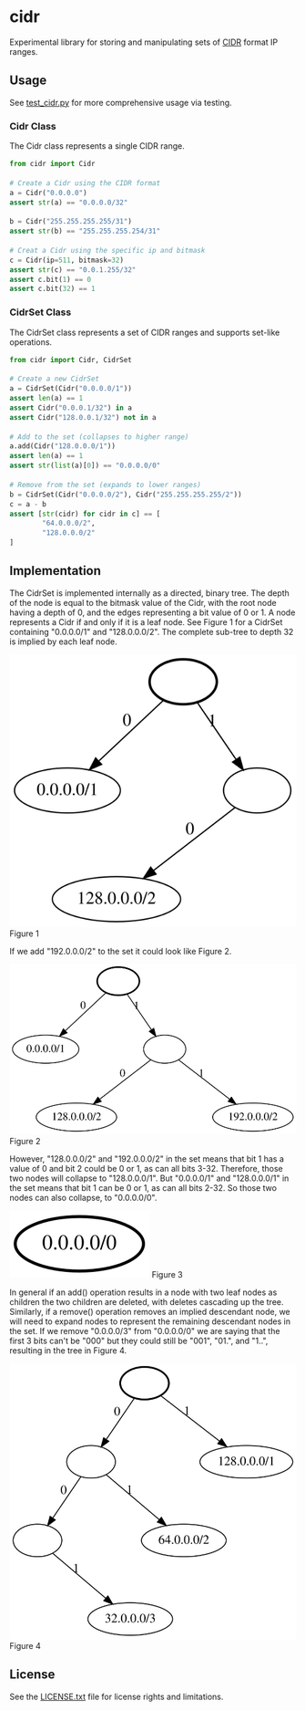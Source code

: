 # cidr

Experimental library for storing and manipulating sets of [CIDR](https://en.wikipedia.org/wiki/Classless_Inter-Domain_Routing) format IP ranges.

## Usage

See [test_cidr.py](test_cidr.py) for more comprehensive usage via testing.

### Cidr Class

The Cidr class represents a single CIDR range.

```python
from cidr import Cidr

# Create a Cidr using the CIDR format
a = Cidr("0.0.0.0")
assert str(a) == "0.0.0.0/32"

b = Cidr("255.255.255.255/31")
assert str(b) == "255.255.255.254/31"

# Creat a Cidr using the specific ip and bitmask
c = Cidr(ip=511, bitmask=32)
assert str(c) == "0.0.1.255/32"
assert c.bit(1) == 0
assert c.bit(32) == 1
```

### CidrSet Class

The CidrSet class represents a set of CIDR ranges and supports set-like operations.

```python
from cidr import Cidr, CidrSet

# Create a new CidrSet
a = CidrSet(Cidr("0.0.0.0/1"))
assert len(a) == 1
assert Cidr("0.0.0.1/32") in a
assert Cidr("128.0.0.1/32") not in a

# Add to the set (collapses to higher range)
a.add(Cidr("128.0.0.0/1"))
assert len(a) == 1
assert str(list(a)[0]) == "0.0.0.0/0"

# Remove from the set (expands to lower ranges)
b = CidrSet(Cidr("0.0.0.0/2"), Cidr("255.255.255.255/2"))
c = a - b
assert [str(cidr) for cidr in c] == [
        "64.0.0.0/2",
        "128.0.0.0/2"
]
```

## Implementation

The CidrSet is implemented internally as a directed, binary tree. The depth of the node is equal to the bitmask value of the Cidr, with the root node having a depth of 0, and the edges representing a bit value of 0 or 1. A node represents a Cidr if and only if it is a leaf node. See Figure 1 for a CidrSet containing "0.0.0.0/1" and "128.0.0.0/2". The complete sub-tree to depth 32 is implied by each leaf node.

![Figure 1](doc/fig1.svg) Figure 1

If we add "192.0.0.0/2" to the set it could look like Figure 2.

![Figure 2](doc/fig2.svg) Figure 2

However, "128.0.0.0/2" and "192.0.0.0/2" in the set means that bit 1 has a value of 0 and bit 2 could be 0 or 1, as can all bits 3-32.  Therefore, those two nodes will collapse to "128.0.0.0/1".  But "0.0.0.0/1" and "128.0.0.0/1" in the set means that bit 1 can be 0 or 1, as can all bits 2-32.  So those two nodes can also collapse, to "0.0.0.0/0".

![Figure 3](doc/fig3.svg) Figure 3

In general if an add() operation results in a node with two leaf nodes as children the two children are deleted, with deletes cascading up the tree.  Similarly, if a remove() operation removes an implied descendant node, we will need to expand nodes to represent the remaining descendant nodes in the set.  If we remove "0.0.0.0/3" from "0.0.0.0/0" we are saying that the first 3 bits can't be "000" but they could still be "001", "01.", and "1..", resulting in the tree in Figure 4.

![Figure 4](doc/fig4.svg) Figure 4

## License

See the [LICENSE.txt](LICENSE.txt) file for license rights and limitations.
